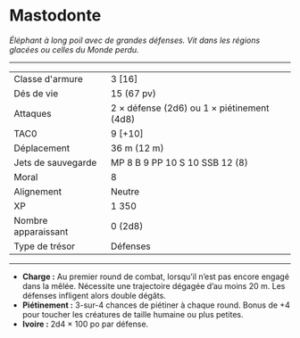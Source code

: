# Mastodonte


*Éléphant à long poil avec de grandes défenses. Vit dans les régions
glacées ou celles du Monde perdu.*

-----

|                     |                                            |
| ------------------- | ------------------------------------------ |
| Classe d'armure     | 3 \[16\]                                   |
| Dés de vie          | 15 (67 pv)                                 |
| Attaques            | 2 × défense (2d6) ou 1 × piétinement (4d8) |
| TAC0                | 9 \[+10\]                                  |
| Déplacement         | 36 m (12 m)                                |
| Jets de sauvegarde  | MP 8 B 9 PP 10 S 10 SSB 12 (8)             |
| Moral               | 8                                          |
| Alignement          | Neutre                                     |
| XP                  | 1 350                                      |
| Nombre apparaissant | 0 (2d8)                                    |
| Type de trésor      | Défenses                                   |

-----

  - **Charge :** Au premier round de combat, lorsqu’il n’est pas encore
    engagé dans la mêlée. Nécessite une trajectoire dégagée d’au moins
    20 m. Les défenses infligent alors double dégâts.
  - **Piétinement :** 3-sur-4 chances de piétiner à chaque round. Bonus
    de +4 pour toucher les créatures de taille humaine ou plus petites.
  - **Ivoire :** 2d4 × 100 po par défense.